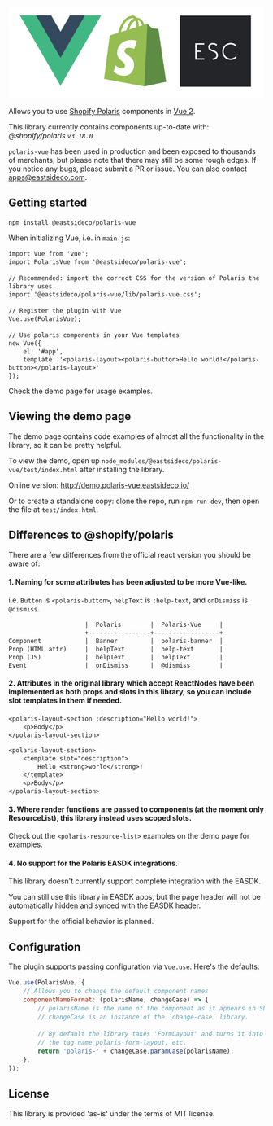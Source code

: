 ![Polaris-Vue-Eastside Co](test/esc_polaris_logos.png)

Allows you to use [Shopify Polaris](http://polaris.shopify.com/) components in [Vue 2](http://vuejs.org/).

This library currently contains components up-to-date with: _@shopify/polaris `v3.18.0`_

`polaris-vue` has been used in production and been exposed to thousands of merchants, but please note that there may still be some rough edges. If you notice any bugs, please submit a PR or issue. You can also contact apps@eastsideco.com.



## Getting started
```
npm install @eastsideco/polaris-vue
```

When initializing Vue, i.e. in `main.js`:
```
import Vue from 'vue';
import PolarisVue from '@eastsideco/polaris-vue';

// Recommended: import the correct CSS for the version of Polaris the library uses.
import '@eastsideco/polaris-vue/lib/polaris-vue.css';

// Register the plugin with Vue
Vue.use(PolarisVue);

// Use polaris components in your Vue templates
new Vue({
    el: '#app',
    template: '<polaris-layout><polaris-button>Hello world!</polaris-button></polaris-layout>'
});

```

Check the demo page for usage examples.


## Viewing the demo page
The demo page contains code examples of almost all the functionality in the library, so it can be pretty helpful.

To view the demo, open up `node_modules/@eastsideco/polaris-vue/test/index.html` after installing the library.

Online version: http://demo.polaris-vue.eastsideco.io/

Or to create a standalone copy: clone the repo, run `npm run dev`, then open the file at `test/index.html`.



## Differences to @shopify/polaris

There are a few differences from the official react version you should be aware of:

#### 1. Naming for some attributes has been adjusted to be more Vue-like.
i.e. `Button` is `<polaris-button>`, `helpText` is `:help-text`, and `onDismiss` is `@dismiss`.

```
                     |  Polaris        |  Polaris-Vue     |
                     +-----------------+------------------+
Component            |  Banner         |  polaris-banner  |
Prop (HTML attr)     |  helpText       |  help-text       |
Prop (JS)            |  helpText       |  helpText        |
Event                |  onDismiss      |  @dismiss        |

```

#### 2. Attributes in the original library which accept ReactNodes have been implemented as both props and slots in this library, so you can include slot templates in them if needed.
```
<polaris-layout-section :description="Hello world!">
    <p>Body</p>
</polaris-layout-section>
```
```
<polaris-layout-section>
    <template slot="description">
        Hello <strong>world</strong>!
    </template>
    <p>Body</p>
</polaris-layout-section>
```

#### 3. Where render functions are passed to components (at the moment only ResourceList), this library instead uses scoped slots.
Check out the `<polaris-resource-list>` examples on the demo page for examples.

#### 4. No support for the Polaris EASDK integrations.
This library doesn't currently support complete integration with the EASDK.

You can still use this library in EASDK apps, but the page header will not be automatically hidden and synced with the EASDK header.

Support for the official behavior is planned.



## Configuration

The plugin supports passing configuration via `Vue.use`. Here's the defaults:

```js
Vue.use(PolarisVue, {
    // Allows you to change the default component names
    componentNameFormat: (polarisName, changeCase) => {
        // polarisName is the name of the component as it appears in Shopfiy/polaris
        // changeCase is an instance of the `change-case` library.

        // By default the library takes 'FormLayout' and turns it into
        // the tag name polaris-form-layout, etc.
        return 'polaris-' + changeCase.paramCase(polarisName);
    },
});
```

## License

This library is provided 'as-is' under the terms of MIT license.
